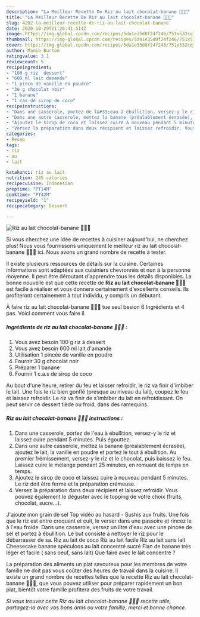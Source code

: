 ```yaml
---
description: "La Meilleur Recette De Riz au lait chocolat-banane 🍫🥣🌱"
title: "La Meilleur Recette De Riz au lait chocolat-banane 🍫🥣🌱"
slug: 4202-la-meilleur-recette-de-riz-au-lait-chocolat-banane
date: 2020-10-29T21:26:41.514Z
image: https://img-global.cpcdn.com/recipes/5da1e35d0f24f246/751x532cq70/riz-au-lait-chocolat-banane-🍫🥣🌱-photo-principale-de-la-recette.jpg
thumbnail: https://img-global.cpcdn.com/recipes/5da1e35d0f24f246/751x532cq70/riz-au-lait-chocolat-banane-🍫🥣🌱-photo-principale-de-la-recette.jpg
cover: https://img-global.cpcdn.com/recipes/5da1e35d0f24f246/751x532cq70/riz-au-lait-chocolat-banane-🍫🥣🌱-photo-principale-de-la-recette.jpg
author: Mamie Burton
ratingvalue: 3.1
reviewcount: 5
recipeingredient:
- "100 g riz  dessert"
- "600 ml lait damande"
- "1 pince de vanille en poudre"
- "30 g chocolat noir"
- "1 banane"
- "1 cas de sirop de coco"
recipeinstructions:
- "Dans une casserole, portez de l&#39;eau à ébullition, versez-y le riz et laissez cuire pendant 5 minutes. Puis égouttez."
- "Dans une autre casserole, mettez la banane (préalablement écrasée), ajoutez le lait, la vanille en poudre et portez le tout à ébullition. Au premier frémissement, versez-y le riz et le chocolat, puis baissez le feu. Laissez cuire le mélange pendant 25 minutes, en remuant de temps en temps."
- "Ajoutez le sirop de coco et laissez cuire à nouveau pendant 5 minutes. Le riz doit être ferme et la préparation crémeuse."
- "Versez la préparation dans deux récipient et laissez refroidir. Vous pouvez également le déguster avec le topping de votre choix (fruits, chocolat, sucre...)."
categories:
- Resep
tags:
- riz
- au
- lait

katakunci: riz au lait 
nutrition: 245 calories
recipecuisine: Indonesian
preptime: "PT14M"
cooktime: "PT42M"
recipeyield: "1"
recipecategory: Dessert

---
```



![Riz au lait chocolat-banane 🍫🥣🌱](https://img-global.cpcdn.com/recipes/5da1e35d0f24f246/751x532cq70/riz-au-lait-chocolat-banane-🍫🥣🌱-photo-principale-de-la-recette.jpg)

Si vous cherchez une idée de recettes à cuisiner aujourd'hui, ne cherchez plus! Nous vous fournissons uniquement le meilleur riz au lait chocolat-banane 🍫🥣🌱 ici. Nous avons un grand nombre de recette à tester.

Il existe plusieurs ressources de détails sur la cuisine. Certaines informations sont adaptées aux cuisiniers chevronnés et non à la personne moyenne. Il peut être déroutant d'apprendre tous les détails disponibles. La bonne nouvelle est que cette recette de <strong> Riz au lait chocolat-banane 🍫🥣🌱 </strong> est facile à réaliser et vous donnera certainement d'excellents conseils. Ils profiteront certainement à tout individu, y compris un débutant.

<!--inarticleads1-->

À faire riz au lait chocolat-banane 🍫🥣🌱 tue seul besion 6 Ingrédients et 4 pas. Voici comment vous faire il.

##### Ingrédients de riz au lait chocolat-banane 🍫🥣🌱 :

1. Vous avez besoin 100 g riz à dessert
1. Vous avez besoin 600 ml lait d&#39;amande
1. Utilisation 1 pincée de vanille en poudre
1. Fournir 30 g chocolat noir
1. Préparer 1 banane
1. Fournir 1 c.a.s de sirop de coco


Au bout d&#39;une heure, retirer du feu et laisser refroidir, le riz va finir d&#39;imbiber le lait. Une fois le riz bien gonflé (presque au niveau du lait), coupez le feu et laissez refroidir. Le riz va finir de s&#39;imbiber du lait en refroidissant. On peut servir ce dessert tiède ou froid, dans des ramequins. 

<!--inarticleads2-->

##### Riz au lait chocolat-banane 🍫🥣🌱 instructions :

1. Dans une casserole, portez de l&#39;eau à ébullition, versez-y le riz et laissez cuire pendant 5 minutes. Puis égouttez.
1. Dans une autre casserole, mettez la banane (préalablement écrasée), ajoutez le lait, la vanille en poudre et portez le tout à ébullition. Au premier frémissement, versez-y le riz et le chocolat, puis baissez le feu. Laissez cuire le mélange pendant 25 minutes, en remuant de temps en temps.
1. Ajoutez le sirop de coco et laissez cuire à nouveau pendant 5 minutes. Le riz doit être ferme et la préparation crémeuse.
1. Versez la préparation dans deux récipient et laissez refroidir. Vous pouvez également le déguster avec le topping de votre choix (fruits, chocolat, sucre...).


J&#39;ajoute mon grain de sel Top vidéo au hasard - Sushis aux fruits. Une fois que le riz est entre croquant et cuit, le verser dans une passoire et rincez le à l&#39;eau froide. Dans une casserole, versez un litre d&#39;eau avec une pincée de sel et portez à ébullition. Le but consiste à nettoyer le riz pour le débarrasser de sa. Riz au lait de coco Riz au lait facile Riz au lait sans lait Cheesecake banane spéculoos au lait concentré sucré Flan de banane très léger et facile ( sans oeuf, sans lait) Que faire avec le lait concentré ? 

<!--inarticleads1-->

<p>
La préparation des aliments un plat savoureux pour les membres de votre famille ne doit pas vous coûter des heures de travail dans la cuisine. Il existe un grand nombre de recettes telles que la recette Riz au lait chocolat-banane 🍫🥣🌱, que vous pouvez utiliser pour préparer rapidement un bon plat, bientôt votre famille profitera des fruits de votre travail.
</p>

<p>
<i>Si vous trouvez cette Riz au lait chocolat-banane 🍫🥣🌱 recette utile, partagez-la avec vos bons amis ou votre famille, merci et bonne chance.</i>
</p>
